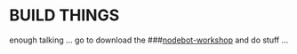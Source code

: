 # BUILD THINGS
enough talking ...
go to download the
###[nodebot-workshop](https://github.com/tableflip/nodebot-workshop)
and do stuff ...
